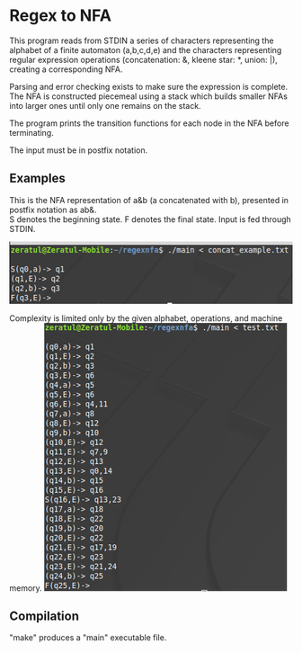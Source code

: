 # Regex to NFA 

This program reads from STDIN a series of characters representing the alphabet of a finite automaton (a,b,c,d,e) and 
the characters representing regular expression operations (concatenation: &, kleene star: *, union: |), creating a 
corresponding NFA.
<br>

Parsing and error checking exists to make sure the expression is complete. The NFA is constructed piecemeal using a stack
which builds smaller NFAs into larger ones until only one remains on the stack.
<br>

The program prints the transition functions for each node in the NFA before terminating.
<br>

The input must be in postfix notation.
<br>

## Examples

This is the NFA representation of a&b (a concatenated with b), presented in postfix notation as ab&.
<br>
S denotes the beginning state. F denotes the final state.  Input is fed through STDIN.
<br>

![image](./screenshots/concat_example.png)

Complexity is limited only by the given alphabet, operations, and machine memory.
![image](./screenshots/bigger_nfa.png)

## Compilation
"make" produces a "main" executable file.